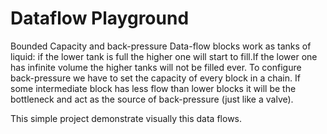 # Dataflow Playground

Bounded Capacity and back-pressure
Data-flow blocks work as tanks of liquid: if the lower tank is full the higher one will start to fill.If the lower one has infinite volume the higher tanks will not be filled ever.
To configure back-pressure we have to set the capacity of every block in a chain. If some intermediate block has less flow than lower blocks it will be the bottleneck and act as the source of back-pressure (just like a valve).

This simple project demonstrate visually this data flows. 
